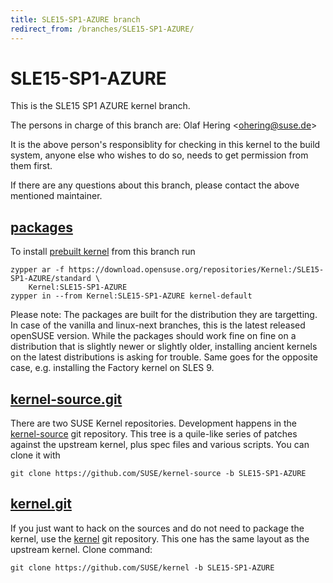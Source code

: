 ```yaml
---
title: SLE15-SP1-AZURE branch
redirect_from: /branches/SLE15-SP1-AZURE/
---
```

# SLE15-SP1-AZURE
This is the SLE15 SP1 AZURE kernel branch.

The persons in charge of this branch are:
Olaf Hering <[ohering@suse.de](mailto:ohering@suse.de?subject=SLE15-SP1-AZURE%20branch)>

It is the above person's responsiblity for checking in this kernel to
the build system, anyone else who wishes to do so, needs to get
permission from them first.

If there are any questions about this branch, please contact the above
mentioned maintainer.


## [packages](https://download.opensuse.org/repositories/Kernel:/SLE15-SP1-AZURE)
To install
[prebuilt kernel](https://download.opensuse.org/repositories/Kernel:/SLE15-SP1-AZURE)
from this branch run

```
zypper ar -f https://download.opensuse.org/repositories/Kernel:/SLE15-SP1-AZURE/standard \
    Kernel:SLE15-SP1-AZURE
zypper in --from Kernel:SLE15-SP1-AZURE kernel-default
```

Please note: The packages are built for the distribution they are
targetting. In case of the vanilla and linux-next branches, this is the
latest released openSUSE version. While the packages should work fine on
fine on a distribution that is slightly newer or slightly older,
installing ancient kernels on the latest distributions is asking for
trouble. Same goes for the opposite case, e.g. installing the Factory
kernel on SLES 9.

## [kernel-source.git](https://github.com/SUSE/kernel-source/tree/SLE15-SP1-AZURE)
There are two SUSE Kernel repositories. Development happens in the
[kernel-source](https://github.com/SUSE/kernel-source/tree/SLE15-SP1-AZURE)
git repository. This tree is a quile-like series of patches against the
upstream kernel, plus spec files and various scripts. You can clone it
with

```
git clone https://github.com/SUSE/kernel-source -b SLE15-SP1-AZURE
```

## [kernel.git](https://github.com/SUSE/kernel/tree/SLE15-SP1-AZURE)
If you just want to hack on the sources and do not need to package the
kernel, use the [kernel](https://github.com/SUSE/kernel/tree/SLE15-SP1-AZURE)
git repository. This one has the same layout as the upstream kernel. Clone
command:

```
git clone https://github.com/SUSE/kernel -b SLE15-SP1-AZURE
```


